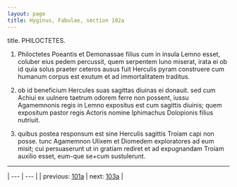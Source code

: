 ```yaml
---
layout: page
title: Hyginus, Fabulae, section 102a
---
```


title. PHILOCTETES.



1. Philoctetes Poeantis et Demonassae filius cum in insula Lemno esset, coluber eius pedem percussit, quem serpentem Iuno miserat, irata ei ob id quia solus praeter ceteros ausus fuit Herculis pyram construere cum humanum corpus est exutum et ad immortalitatem traditus.



2. ob id beneficium Hercules suas sagittas diuinas ei donauit. sed cum Achiui ex uulnere taetrum odorem ferre non possent, iussu Agamemnonis regis in Lemno expositus est cum sagittis diuinis; quem expositum pastor regis Actoris nomine Iphimachus Dolopionis filius nutriuit.



3. quibus postea responsum est sine Herculis sagittis Troiam capi non posse. tunc Agamemnon Ulixem et Diomedem exploratores ad eum misit; cui persuaserunt ut in gratiam rediret et ad expugnandam Troiam auxilio esset, eum-que se+cum sustulerunt.



---

| --- | --- |
| previous: [101a](../101a/) | next: [103a](../103a/) |